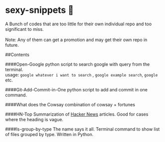 # sexy-snippets :dancer:
A Bunch of codes that are too little for their own individual repo and too significant to miss. <br>
<br>
Note: Any of them can get a promotion and may get their own repo in future. <br>

##Contents

####Open-Google
python script to search google with query from the terminal.<br>
usage: ```google whatever i want to search``` , ```google example search```, ```google``` etc.

####Git-Add-Commit-in-One
python script to add and commit in one command.

####What does the Cowsay
combination of cowsay + fortunes

####HN-Top
Summarization of [Hacker News](https://news.ycombinator.com/news) articles. Good for cases where the heading is vague.

####ls-group-by-type
The name says it all. Terminal command to show list of files grouped by type. Written in Python.

